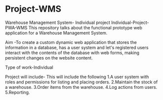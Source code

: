 # Project-WMS
Warehouse Management System- Individual project
Individual-Project-PWA-WMS This repository talks about the functional prototype web application for a Warehouse Management System.

Aim -To create a custom dynamic web application that stores the information in a database, has a user system and let's registered users interact with the contents of the database with web forms, making persistent changes on the website content.

Type of work-Individual

Project will include- This will include the following 1.A user system with roles and permissions for listing and placing orders. 2.Maintain the stock of a warehouse. 3.Order items from the warehouse. 4.Log actions from users. 5.Reporting. 
